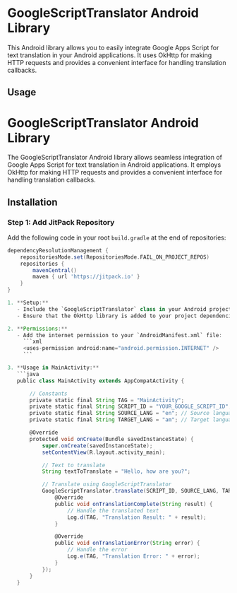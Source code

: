 # GoogleScriptTranslator Android Library

This Android library allows you to easily integrate Google Apps Script for text translation in your Android applications. It uses OkHttp for making HTTP requests and provides a convenient interface for handling translation callbacks.

## Usage
# GoogleScriptTranslator Android Library

The GoogleScriptTranslator Android library allows seamless integration of Google Apps Script for text translation in Android applications. It employs OkHttp for making HTTP requests and provides a convenient interface for handling translation callbacks.

## Installation

### Step 1: Add JitPack Repository

Add the following code in your root `build.gradle` at the end of repositories:

```gradle
dependencyResolutionManagement {
    repositoriesMode.set(RepositoriesMode.FAIL_ON_PROJECT_REPOS)
    repositories {
        mavenCentral()
        maven { url 'https://jitpack.io' }
    }
}

1. **Setup:**
   - Include the `GoogleScriptTranslator` class in your Android project.
   - Ensure that the OkHttp library is added to your project dependencies.

2. **Permissions:**
   - Add the internet permission to your `AndroidManifest.xml` file:
     ```xml
     <uses-permission android:name="android.permission.INTERNET" />
     ```

3. **Usage in MainActivity:**
   ```java
   public class MainActivity extends AppCompatActivity {

       // Constants
       private static final String TAG = "MainActivity";
       private static final String SCRIPT_ID = "YOUR_GOOGLE_SCRIPT_ID";
       private static final String SOURCE_LANG = "en"; // Source language code
       private static final String TARGET_LANG = "am"; // Target language code

       @Override
       protected void onCreate(Bundle savedInstanceState) {
           super.onCreate(savedInstanceState);
           setContentView(R.layout.activity_main);

           // Text to translate
           String textToTranslate = "Hello, how are you?";

           // Translate using GoogleScriptTranslator
           GoogleScriptTranslator.translate(SCRIPT_ID, SOURCE_LANG, TARGET_LANG, textToTranslate, new GoogleScriptTranslator.TranslationCallback() {
               @Override
               public void onTranslationComplete(String result) {
                   // Handle the translated text
                   Log.d(TAG, "Translation Result: " + result);
               }

               @Override
               public void onTranslationError(String error) {
                   // Handle the error
                   Log.e(TAG, "Translation Error: " + error);
               }
           });
       }
   }
